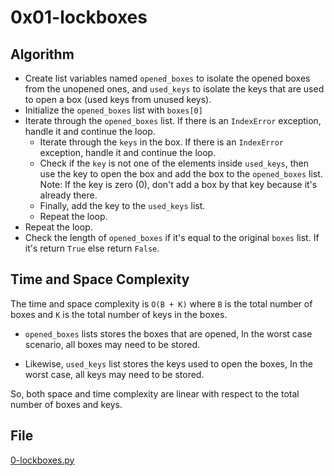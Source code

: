# 0x01-lockboxes

## Algorithm

- Create list variables named `opened_boxes` to isolate the opened boxes from the unopened ones, and `used_keys` to isolate the keys that are used to open a box (used keys from unused keys).
- Initialize the `opened_boxes` list with `boxes[0]`
- Iterate through the `opened_boxes` list. If there is an `IndexError` exception, handle it and continue the loop.
  - Iterate through the `keys` in the box. If there is an `IndexError` exception, handle it and continue the loop.
  - Check if the `key` is not one of the elements inside `used_keys`, then use the key to open the box and add the box to the `opened_boxes` list. Note: If the key is zero (0), don't add a box by that key because it's already there.
  - Finally, add the key to the `used_keys` list.
  - Repeat the loop.
- Repeat the loop.
- Check the length of `opened_boxes` if it's equal to the original `boxes` list. If it's return `True` else return `False`.

## Time and Space Complexity

The time and space complexity is `O(B + K)` where `B` is the total number of boxes and `K` is the total number of keys in the boxes.

- `opened_boxes` lists stores the boxes that are opened, In the worst case scenario, all boxes may need to be stored.

- Likewise, `used_keys` list stores the keys used to open the boxes, In the worst case, all keys may need to be stored.

So, both space and time complexity are linear with respect to the total number of boxes and keys.

## File

[0-lockboxes.py](./0-lockboxes.py)
